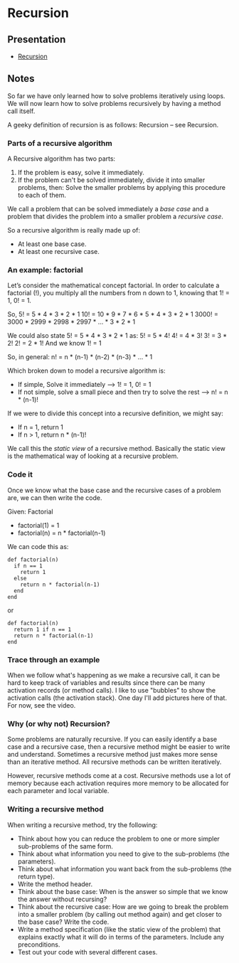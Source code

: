 # Recursion

## Presentation
+ [Recursion](https://drive.google.com/open?id=1nnjCzrJ1-j-4t20Je0o5KgOa1-N53WQuOywApqsmqxc)

## Notes
So far we have only learned how to solve problems iteratively using loops.  We will now learn how to solve problems recursively by having a method call itself.  

A geeky definition of recursion is as follows:
Recursion – see Recursion.

### Parts of a recursive algorithm

A Recursive algorithm has two parts:
1. If the problem is easy, solve it immediately.
2. If the problem can't be solved immediately, divide it into smaller problems, then:  Solve the smaller problems by applying this procedure to each of them.

We call a problem that can be solved immediately a *base case* and a problem that divides the problem into a smaller problem a *recursive case*.

So a recursive algorithm is really made up of:
- At least one base case.
- At least one recursive case.

### An example: factorial

Let’s consider the mathematical concept factorial.  In order to calculate a factorial (!), you multiply all the numbers from n down to 1, knowing that 1! = 1, 0! = 1.  

So,
5! = 5 * 4 * 3 * 2 * 1
10! = 10 * 9 * 7 * 6 * 5 * 4 * 3 * 2 * 1
3000! = 3000 * 2999 * 2998 * 2997 * … * 3 * 2 * 1

We could also state 5! = 5 * 4 * 3 * 2 * 1 as:
	5! = 5 * 4!
	4! = 4 * 3!
	3! = 3 * 2!
	2! = 2 * 1!	And we know 1! = 1

So, in general:
n! = n * (n-1) * (n-2) * (n-3) * … * 1

Which broken down to model a recursive algorithm is:
- If simple, Solve it immediately --> 1! = 1, 0! = 1
- If not simple, solve a small piece and then try to solve the rest --> n! = n * (n-1)!

If we were to divide this concept into a recursive definition, we might say:
- If n = 1, return 1
- If n > 1, return n * (n-1)!

We call this the *static view* of a recursive method.  Basically the static view is the mathematical way of looking at a recursive problem.

### Code it

Once we know what the base case and the recursive cases of a problem are, we can then write the code.

Given:
Factorial
- factorial(1) = 1
- factorial(n) = n * factorial(n-1)

We can code this as:
```
def factorial(n)
  if n == 1
    return 1
  else
    return n * factorial(n-1)
  end
end
```

or

```
def factorial(n)
  return 1 if n == 1
  return n * factorial(n-1)
end
```

### Trace through an example
When we follow what's happening as we make a recursive call, it can be hard to keep track of variables and results since there can be many activation records (or method calls). I like to use "bubbles" to show the activation calls (the activation stack). One day I'll add pictures here of that. For now, see the video.

### Why (or why not) Recursion?

Some problems are naturally recursive.  If you can easily identify a base case and a recursive case, then a recursive method might be easier to write and understand.  Sometimes a recursive method just makes more sense than an iterative method.  All recursive methods can be written iteratively.

However, recursive methods come at a cost.  Recursive methods use a lot of memory because each activation requires more memory to be allocated for each parameter and local variable.

### Writing a recursive method

When writing a recursive method, try the following:
- Think about how you can reduce the problem to one or more simpler sub-problems of the same form.
- Think about what information you need to give to the sub-problems (the parameters).
- Think about what information you want back from the sub-problems (the return type).
- Write the method header.
- Think about the base case: When is the answer so simple that we know the answer without recursing?
- Think about the recursive case: How are we going to break the problem into a smaller problem (by calling out method again) and get closer to the base case?
Write the code.
- Write a method specification (like the static view of the problem) that explains exactly what it will do in terms of the parameters. Include any preconditions.
- Test out your code with several different cases.
